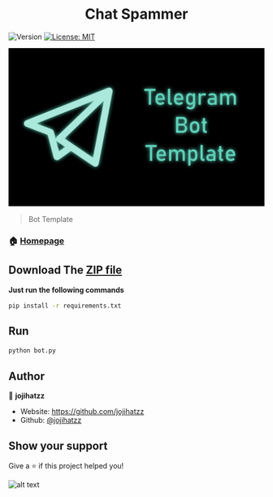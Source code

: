 <h1 align="center">Chat Spammer</h1>
<p>
  <img alt="Version" src="https://img.shields.io/badge/version-1.0-blue.svg?cacheSeconds=2592000" />
  <a href="https://github.com/jojihatzz/SchoolGradesSystemTerminalVer/blob/main/LICENSE" target="_blank">
    <img alt="License: MIT" src="https://img.shields.io/badge/License-MIT-yellow.svg" />
  </a>
</p>





![alt text](https://raw.githubusercontent.com/jojihatzz/Telegram-Bot-Template/main/bg.png)






> Bot Template

### 🏠 [Homepage](https://github.com/jojihatzz/Telegram-Bot-Template)

## Download The [ZIP file](https://github.com/jojihatzz/Telegram-Bot-Template/archive/refs/heads/main.zip)
**Just run the following commands**
```sh
pip install -r requirements.txt
```

## Run

```sh
python bot.py
```



## Author

👤 **jojihatzz**

* Website: https://github.com/jojihatzz
* Github: [@jojihatzz](https://github.com/jojihatzz)

## Show your support

Give a ⭐️ if this project helped you! 




![alt text](https://github.com/jojihatzz/SchoolGradesSystemTerminalVer/blob/main/yee.jpg?raw=true)